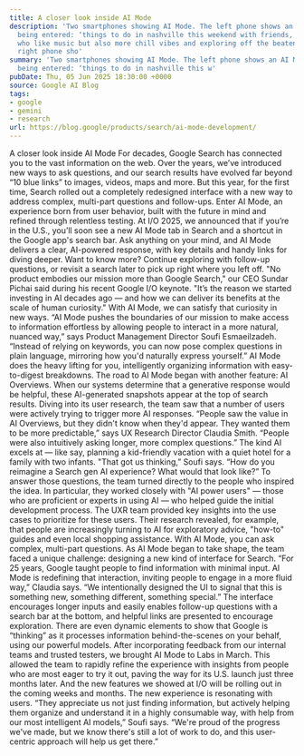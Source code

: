 ```yaml
---
title: A closer look inside AI Mode
description: 'Two smartphones showing AI Mode. The left phone shows an AI Mode prompt
  being entered: ‘things to do in nashville this weekend with friends, we’re big foodies
  who like music but also more chill vibes and exploring off the beaten path’. The
  right phone sho'
summary: 'Two smartphones showing AI Mode. The left phone shows an AI Mode prompt
  being entered: ‘things to do in nashville this w'
pubDate: Thu, 05 Jun 2025 18:30:00 +0000
source: Google AI Blog
tags:
- google
- gemini
- research
url: https://blog.google/products/search/ai-mode-development/
---
```


A closer look inside AI Mode
For decades, Google Search has connected you to the vast information on the web. Over the years, we’ve introduced new ways to ask questions, and our search results have evolved far beyond “10 blue links” to images, videos, maps and more.
But this year, for the first time, Search rolled out a completely redesigned interface with a new way to address complex, multi-part questions and follow-ups. Enter AI Mode, an experience born from user behavior, built with the future in mind and refined through relentless testing.
At I/O 2025, we announced that if you’re in the U.S., you’ll soon see a new AI Mode tab in Search and a shortcut in the Google app's search bar. Ask anything on your mind, and AI Mode delivers a clear, AI-powered response, with key details and handy links for diving deeper. Want to know more? Continue exploring with follow-up questions, or revisit a search later to pick up right where you left off.
"No product embodies our mission more than Google Search," our CEO Sundar Pichai said during his recent Google I/O keynote. "It’s the reason we started investing in AI decades ago — and how we can deliver its benefits at the scale of human curiosity."
With AI Mode, we can satisfy that curiosity in new ways. “AI Mode pushes the boundaries of our mission to make access to information effortless by allowing people to interact in a more natural, nuanced way,” says Product Management Director Soufi Esmaeilzadeh. “Instead of relying on keywords, you can now pose complex questions in plain language, mirroring how you'd naturally express yourself.”
AI Mode does the heavy lifting for you, intelligently organizing information with easy-to-digest breakdowns.
The road to AI Mode began with another feature: AI Overviews. When our systems determine that a generative response would be helpful, these AI-generated snapshots appear at the top of search results. Diving into its user research, the team saw that a number of users were actively trying to trigger more AI responses.
“People saw the value in AI Overviews, but they didn't know when they'd appear. They wanted them to be more predictable,” says UX Research Director Claudia Smith. “People were also intuitively asking longer, more complex questions.” The kind AI excels at — like say, planning a kid-friendly vacation with a quiet hotel for a family with two infants.
"That got us thinking,” Soufi says. “How do you reimagine a Search gen AI experience? What would that look like?”
To answer those questions, the team turned directly to the people who inspired the idea. In particular, they worked closely with "AI power users" — those who are proficient or experts in using AI — who helped guide the initial development process.
The UXR team provided key insights into the use cases to prioritize for these users. Their research revealed, for example, that people are increasingly turning to AI for exploratory advice, "how-to" guides and even local shopping assistance.
With AI Mode, you can ask complex, multi-part questions.
As AI Mode began to take shape, the team faced a unique challenge: designing a new kind of interface for Search. “For 25 years, Google taught people to find information with minimal input. AI Mode is redefining that interaction, inviting people to engage in a more fluid way,” Claudia says. “We intentionally designed the UI to signal that this is something new, something different, something special.”
The interface encourages longer inputs and easily enables follow-up questions with a search bar at the bottom, and helpful links are presented to encourage exploration. There are even dynamic elements to show that Google is “thinking” as it processes information behind-the-scenes on your behalf, using our powerful models.
After incorporating feedback from our internal teams and trusted testers, we brought AI Mode to Labs in March. This allowed the team to rapidly refine the experience with insights from people who are most eager to try it out, paving the way for its U.S. launch just three months later. And the new features we showed at I/O will be rolling out in the coming weeks and months.
The new experience is resonating with users. “They appreciate us not just finding information, but actively helping them organize and understand it in a highly consumable way, with help from our most intelligent AI models,” Soufi says. “We're proud of the progress we've made, but we know there's still a lot of work to do, and this user-centric approach will help us get there.”